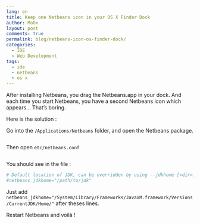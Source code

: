 ```yaml
---
lang: en
title: Keep one Netbeans icon in your OS X Finder Dock
author: MoOx
layout: post
comments: true
permalink: blog/netbeans-icon-os-finder-dock/
categories:
  - IDE
  - Web Development
tags:
  - ide
  - netbeans
  - os x
---
```

After installing Netbeans, you drag the Netbeans.app in your dock. And each time you start Netbeans, you have a second Netbeans icon which appears… That’s boring.

Here is the solution :

Go into the `/Applications/Netbeans` folder, and open the Netbeans package.

<figure class="flex-media--unknown">
    <a href="{{ site.happyplan.baseUrls.media }}/2011/10/open-netbeans-package.png">
        <img class="flex-media__item" src="{{ site.happyplan.baseUrls.media }}/2011/10/open-netbeans-package.png" alt="" title="Open Netbeans.app package" />
    </a>
</figure>

Then open `etc/netbeans.conf`

<figure class="flex-media--unknown">
    <a href="{{ site.happyplan.baseUrls.media }}/2011/10/open-netbeans-conf.png">
        <img class="flex-media__item" src="{{ site.happyplan.baseUrls.media }}/2011/10/open-netbeans-conf.png" alt="" title="Edit netbeans.conf" />
    </a>
</figure>

You should see in the file :

```bash
# Default location of JDK, can be overridden by using --jdkhome [<dir>:
#netbeans_jdkhome="/path/to/jdk"
```
Just add `netbeans_jdkhome="/System/Library/Frameworks/JavaVM.framework/Versions/CurrentJDK/Home/"` after theses lines.

Restart Netbeans and voilà !
